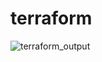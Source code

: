 # terraform
![terraform_output](https://github.com/user-attachments/assets/dd2a612a-bd99-4351-bd4c-39b0735577eb)
